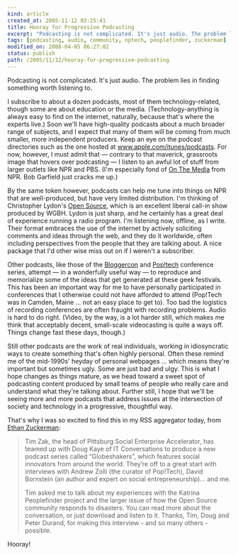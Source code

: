 ```yaml
---
kind: article
created_at: 2005-11-12 03:25:41
title: Hooray for Progressive Podcasting
excerpt: "Podcasting is not complicated. It's just audio. The problem lies in finding something worth listening to."
tags: [podcasting, audio, community, nptech, peoplefinder, zuckerman]
modified_on: 2008-04-05 06:27:02
status: publish 
path: /2005/11/12/hooray-for-progressive-podcasting
---
```


<p>Podcasting is not complicated. It's just audio. The problem lies in finding something worth listening to. 
</p>
<p>I subscribe to about a dozen podcasts, most of them technology-related, though some are about education or the media. (Technology-anything is always easy to find on the internet, naturally, because that's where the experts live.) Soon we'll have high-quality podcasts about a much broader range of subjects, and I expect that many of them will be coming from much smaller, more independent producers. Keep an eye on the podcast directories such as the one hosted at <a href="http://www.apple.com/itunes/podcasts/">www.apple.com/itunes/podcasts</a>. For now, however, I must admit that &mdash; contrary to that maverick, grassroots image that hovers over podcasting &mdash; I listen to an awful lot of stuff from larger outlets like NPR and PBS. (I'm especially fond of <a href="http://www.onthemedia.org/">On The Media</a> from NPR. Bob Garfield just cracks me up.)
</p>
<p>By the same token however, podcasts can help me tune into things on NPR that are well-produced, but have very limited distribution. I'm thinking of Christopher Lydon's <a href="http://www.radioopensource.org/">Open Source</a>, which is an excellent liberal call-in show produced by WGBH. Lydon is just sharp, and he certainly has a great deal of experience running a radio program. I'm listening now, offline, as I write. Their format embraces the use of the internet by actively soliciting comments and ideas through the web, and they do it worldwide, often including perspectives from the people that they are talking about. A nice package that I'd other wise miss out on if I weren't a subscriber.   
</p>
<p>Other podcasts, like those of the <a href="http://www.itconversations.com/series/bloggercon2004.html">Bloggercon</a> and <a href="http://www.poptech.org/">Pop!tech</a> conference series, attempt &mdash; in a wonderfully useful way &mdash; to reproduce and memorialize some of the ideas that get generated at these geek festivals. This has been an important way for me to have personally participated in conferences that I otherwise could not have afforded to attend (Pop!Tech was in Camden, Maine ... not an easy place to get to). Too bad the logistics of recording conferences are often fraught with recording problems. Audio is hard to do right. (Video, by the way, is a lot harder still, which makes me think that acceptably decent, small-scale videocasting is quite a ways off. Things change fast these days, though.)
</p>
<p>Still other podcasts are the work of real individuals, working in idiosyncratic ways to create something that's often highly personal. Often these remind me of the mid-1990s' heyday of personal webpages ... which means they're important but sometimes ugly. Some are just bad and ulgy. This is what I hope changes as things mature, as we head toward a sweet spot of podcasting content produced by small teams of people who really care and understand what they're talking about. Further still, I hope that we'll be seeing more and more podcasts that address issues at the intersection of society and technology in a progressive, thoughtful way. 
</p>
<p>That's why I was so excited to find this in my RSS aggregator today, from <a href="http://www.ethanzuckerman.com">Ethan Zuckerman</a>: 
</p>
<blockquote class="large"><p>Tim Zak, the head of Pittsburg Social Enterprise Accelerator, has teamed up with Doug Kaye of IT Conversations to produce a new podcast series called &ldquo;Globeshakers&rdquo;, which features social innovators from around the world. They&rsquo;re off to a great start with interviews with Andrew Zolli (the curator of Pop!Tech), David Bornstein (an author and expert on social entrepreneurship)&#8230; and me.</p>

<p>Tim asked me to talk about my experiences with the Katrina Peoplefinder project and the larger issue of how the Open Source community responds to disasters. You can read more about the conversation, or just download and listen to it. Thanks, Tim, Doug and Peter Durand, for making this interview - and so many others - possible.</p> </blockquote>

<p>Hooray!</p>